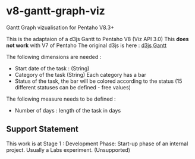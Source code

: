 ﻿# v8-gantt-graph-viz
Gantt Graph vizualisation for Pentaho V8.3+

This is the adaptaion of a d3js Gantt to Pentaho V8 (Viz API 3.0)
This **does not work** with V7 of Pentaho
The original d3js is here : [d3js Gantt](http://bl.ocks.org/dk8996/5449641)

The following dimensions are needed :

 - Start date of the task : (String) 
 - Category of the task (String) Each category has a bar   
 - Status of the task, the bar will be colored according to the status (15 different statuses can be defined - free values)

The following measure needs to be defined :

 - Number of days : length of the task in days
 
 
## Support Statement
 
This work is at Stage 1 : Development Phase: Start-up phase of an internal project. Usually a Labs experiment. (Unsupported)



